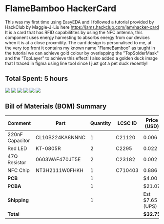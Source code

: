 # FlameBamboo HackerCard

This was my first time using EasyEDA and I followed a tutorial provided by HackClub by Maggie-J-Liu here https://jams.hackclub.com/jam/hacker-card
It is a card that has RFID capabilitites by using the NFC antenna, this component uses energy harvesting to absorbs energy from our devices when it is at a close proxmitity. The card design is personalised to me, at the very top front it contains my known name "FlameBamboo" as taught in the tutorial we can achieve gold colour by overlapping the "TopSolderMask" and the "TopLayer" to achieve this effect!
I also added a golden duck image that I traced in figma using line tool since I just got a pet duck recently!

## Total Spent: 5 hours

![](https://hc-cdn.hel1.your-objectstorage.com/s/v3/770610bb2455f4af6535058a26cd02cd69449c8d_screenshot_2025-08-04_at_12.07.43___am.png)
![](https://hc-cdn.hel1.your-objectstorage.com/s/v3/28adaa37751bc58d3c174d7a9d7fd623ce0fa3b3_screenshot_2025-08-03_at_11.51.51___pm.png)
![](https://hc-cdn.hel1.your-objectstorage.com/s/v3/28ea5cfe7ddc2e407a873e15e91b6321b5917ff1_screenshot_2025-08-01_at_8.31.39___am.png)
![](https://hc-cdn.hel1.your-objectstorage.com/s/v3/be8f56ce13e830d898f7e52f073b8f7e7314dd70_screenshot_2025-08-01_at_8.31.09___am.png)
![](https://hc-cdn.hel1.your-objectstorage.com/s/v3/f525b1ae77870da5b7fff8aba51fb1151f9b8f09_screenshot_2025-08-01_at_8.29.06___am.png)
![](https://hc-cdn.hel1.your-objectstorage.com/s/v3/859182f7e625dced2e9b9e0123faea6aab0bce94_screenshot_2025-08-01_at_8.03.14___am.png)

## Bill of Materials (BOM) Summary

| Comment         | Part            | Quantity | LCSC ID | Price (USD)     |
| --------------- | --------------- | -------- | ------- | --------------- |
| 220nF Capacitor | CL10B224KA8NNNC | 1        | C21120  | 0.006           |
| Red LED         | KT-0805R        | 2        | C2295   | 0.022           |
| 47Ω Resistor    | 0603WAF470JT5E  | 2        | C23182  | 0.002           |
| NFC Chip        | NT3H2111W0FHKH  | 1        | C710403 | 0.886           |
| **PCB**         |                 | 1        |         | $4.00           |
| **PCBA**        |                 | 1        |         | $21.07          |
| **Shipping**    |                 | 1        |         | Est $7.65 (UPS) |
| **Total**       |                 |          |         | **$32.75**      |

